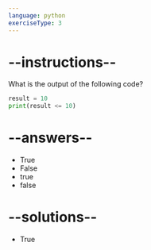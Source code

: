 ```yaml
---
language: python
exerciseType: 3
---
```


# --instructions--

What is the output of the following code?
```python
result = 10
print(result <= 10)
```

# --answers--

- True
- False
- true
- false

# --solutions--

- True
